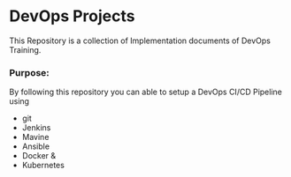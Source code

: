 # DevOps Projects

This Repository is a collection of Implementation documents of DevOps Training. 

### Purpose:
By following this repository you can able to setup a DevOps CI/CD Pipeline using
- git
- Jenkins
- Mavine
- Ansible
- Docker &
- Kubernetes

